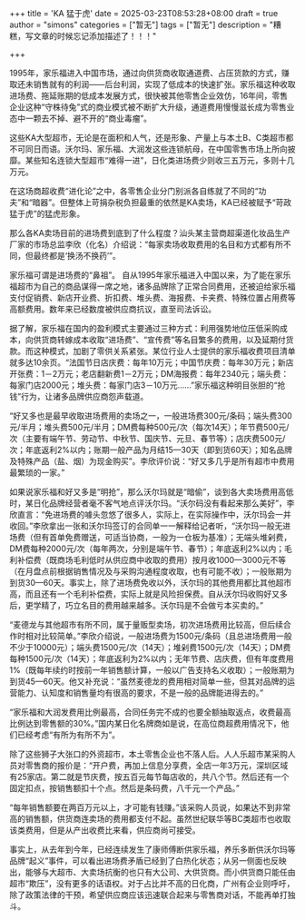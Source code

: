 +++
title = 'KA 猛于虎'
date = 2025-03-23T08:53:28+08:00
draft = true
author = "simons"
categories = ["暂无"]
tags = ["暂无"]
description = "糟糕，写文章的时候忘记添加描述了！！！"

+++

1995年，家乐福进入中国市场，通过向供货商收取通道费、占压货款的方式，赚取还未销售就有的利润——后台利润，实现了低成本的快速扩张。家乐福这种收取进场费、拖延账期的低成本发展方式，很快被其他零售企业效仿，16年间，零售企业这种“守株待兔”式的商业模式被不断扩大升级，通道费用慢慢滋长成为零售业态中一颗去不掉、避不开的“商业毒瘤”。

这些KA大型超市，无论是在面积和人气，还是形象、产量上与本土B、C类超市都不可同日而语。沃尔玛、家乐福、大润发这些连锁航母，在中国零售市场上所向披靡。某些知名连锁大型超市“难得一进”，日化类进场费少则收三五万元，多则十几万元。

在这场商超收费“进化论”之中，各零售企业分门别派各自练就了不同的“功夫”和“暗器”。但整体上苛捐杂税负担最重的依然是KA卖场，KA已经被赋予“苛政猛于虎”的猛虎形象。

那么各KA卖场目前的进场费到底到了什么程度？汕头某主营商超渠道化妆品生产厂家的市场总监李欣（化名）介绍说：“每家卖场收取费用的名目和方式都有所不同，但最终都是‘换汤不换药’”。

家乐福可谓是进场费的“鼻祖”。 自从1995年家乐福进入中国以来，为了能在家乐福超市为自己的商品谋得一席之地，诸多品牌除了正常合同费用，还被迫给家乐福支付促销费、新店开业费、折扣费、堆头费、海报费、卡夹费、特殊位置占用费等高额费用。数年来已经数度被供应商抗议，直至司法诉讼。

据了解，家乐福在国内的盈利模式主要通过三种方式：利用强势地位压低采购成本，向供货商转嫁成本收取“进场费”、“宣传费”等名目繁多的费用，以及延期付货款。而这种模式，加剧了零供关系紧张。某位行业人士提供的家乐福收费项目清单就多达10余页。“法国节日店庆费：每年10万元；中国节庆费：每年30万元；新店开张费：1－2万元；老店翻新费1－2万元；DM海报费：每年2340元；端头费：每家门店2000元；堆头费：每家门店3－10万元……”家乐福这种明目张胆的“抢钱”行为，让诸多品牌供应商怨声载道。

“好又多也是最早收取进场费用的卖场之一，一般进场费300元/条码；端头费300元/半月；堆头费500元/半月；DM费每种500元/次（每次14天）；年节费500元/次（主要有端午节、劳动节、中秋节、国庆节、元旦、春节等）；店庆费500元/次；年底返利2%以内；账期一般产品为月结15—30天（即到货60天）；知名品牌及特殊产品（盐、烟）为现金购买”。李欣评价说：“好又多几乎是所有超市中费用最繁琐的一家。”

如果说家乐福和好又多是“明抢”，那么沃尔玛就是“暗偷”，谈到各大卖场费用高低时，某日化品牌经营者毫不客气地点评沃尔玛。“沃尔码没有看起来那么美好”，李欣直言：“免进场费的噱头忽悠了很多人，实际上，在实际操作中，沃尔玛会一并收回。”李欣拿出一张和沃尔玛签订的合同单一一解释给记者听，“沃尔玛一般无进场费（但有首单免费赠送，可适当协商，一般为一仓板为基准）；无端头堆剁费，DM费每种2000元/次（每年两次，分别是端午节、春节）；年底返利2%以内；毛利补偿费（既商场毛利低时从供应商中收取的费用）按月收1000—3000元不等（在月盘点前根据销售情况及与采购沟通程度收取，也有可能不收）；一般账期为到货30—60天。事实上，除了进场费免收以外，沃尔玛的其他费用都比其他超市高，而且还有一个毛利补偿费，实际上就是风险担保费。自从沃尔玛收购好又多后，更学精了，巧立名目的费用越来越多。沃尔玛是不会做亏本买卖的。”

“麦德龙与其他超市有所不同，属于量贩型卖场，初次进场费用比较高，但后续合作时相对比较简单。”李欣介绍说，一般进场费为1500元/条码（且总进场费用一般不少于10000元）；端头费1500元/次（14天）；堆剁费1500元/次（14天）；DM费每种1500元/次（14天）；年底返利为2%以内；无年节费、店庆费，但有年度费用1%（既每年续约时按前一年销售额计算，一般以广告支持名义收取）；一般账期为到货45—60天。他又补充说：“虽然麦德龙的费用相对简单一些，但其对品牌的运营能力、认知度和销售量均有很高的要求，不是一般的品牌能进得去的。”

“家乐福和大润发费用比例最高，合同任务完不成的也要全额抽取返点，收费最高比例达到零售额的30%。”国内某日化名牌商如是说，在高位商超费用情况下，他们已经考虑“有所为有所不为”。

除了这些狮子大张口的外资超市，本土零售企业也不落人后。人人乐超市某采购人员对零售商的报价是：“开户费，再加上信息分享费，全店一年3万元，深圳区域有25家店。第二就是节庆费，按五百元每节每店收的，共八个节。然后还有一个固定扣点，按销售额扣十个点。然后是条码费，八千元一个产品。”

“每年销售额要在两百万元以上，才可能有钱赚。”该采购人员说，如果达不到非常高的销售额，供货商连卖场的费用都支付不起。虽然世纪联华等BC类超市也收取该类费用，但是从产出收费比来看，供应商尚可接受。

事实上，从去年到今年，已经连续发生了康师傅断供家乐福，养乐多断供沃尔玛等品牌“起义”事件，可以看出进场费矛盾已经到了白热化状态；从另一侧面也反映出，能够与大超市、大卖场抗衡的也只有大公司、大供货商。而小供货商只能任由超市“欺压”，没有更多的话语权。对于占比并不高的日化商，广州有企业则呼吁，除了政策法律的干预，希望供应商应该迅速联合起来与零售商对话，不能再单打独斗。
